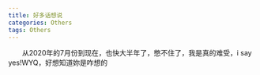 ```yaml
---
title: 好多话想说
categories: Others  
tags: Others 
---
```

　　从2020年的7月份到现在，也快大半年了，憋不住了，我是真的难受，i say yes!WYQ，好想知道妳是咋想的
